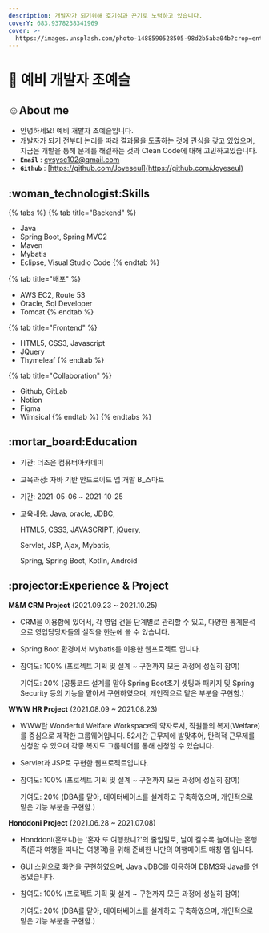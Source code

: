 ```yaml
---
description: 개발자가 되기위해 호기심과 끈기로 노력하고 있습니다.
coverY: 683.9378238341969
cover: >-
  https://images.unsplash.com/photo-1488590528505-98d2b5aba04b?crop=entropy&cs=srgb&fm=jpg&ixid=MnwxOTcwMjR8MHwxfHNlYXJjaHw0fHxkZXZzfGVufDB8fHx8MTYzNjQ0NDU0OA&ixlib=rb-1.2.1&q=85
---
```


# 🚀 예비 개발자 조예슬

## :relaxed:About me

* 안녕하세요! 예비 개발자 조예슬입니다.
* 개발자가 되기 전부터 논리를 따라 결과물을 도출하는 것에 관심을 갖고 있었으며, 지금은 개발을 통해 문제를 해결하는 것과 Clean Code에 대해 고민하고있습니다.
* **`Email`** : cysysc102@gmail.com
* **`Github`** : [https://github.com/Joyeseul](https://github.com/Joyeseul)

## :woman\_technologist:Skills

{% tabs %}
{% tab title="Backend" %}
* Java
* Spring Boot, Spring MVC2
* Maven
* Mybatis
* Eclipse, Visual Studio Code
{% endtab %}

{% tab title="배포" %}
* AWS EC2, Route 53
* Oracle, Sql Developer
* Tomcat
{% endtab %}

{% tab title="Frontend" %}
* HTML5, CSS3, Javascript
* JQuery
* Thymeleaf
{% endtab %}

{% tab title="Collaboration" %}
* Github, GitLab
* Notion
* Figma
* Wimsical
{% endtab %}
{% endtabs %}

## :mortar\_board:Education

* 기관: 더조은 컴퓨터아카데미
* 교육과정: 자바 기반 안드로이드 앱 개발 B\_스마트
* 기간: 2021-05-06 \~ 2021-10-25
*   교육내용: Java, oracle, JDBC,

    &#x20;      HTML5, CSS3, JAVASCRIPT, jQuery,

    &#x20;      Servlet, JSP, Ajax, Mybatis,

    &#x20;      Spring, Spring Boot, Kotlin, Android

## :projector:Experience & Project

**M\&M CRM Project** (2021.09.23 \~ 2021.10.25)

* CRM을 이용함에 있어서, 각 영업 건을 단계별로 관리할 수 있고, 다양한 통계분석으로 영업담당자들의 실적을 한눈에 볼 수 있습니다.&#x20;
* Spring Boot 환경에서 Mybatis를 이용한 웹프로젝트 입니다.
*   참여도: 100% (프로젝트 기획 및 설계 \~ 구현까지 모든 과정에 성실히 참여)

    기여도: 20% (공통코드 설계를 맡아 Spring Boot초기 셋팅과 패키지 및 Spring Security 등의 기능을 맡아서 구현하였으며, 개인적으로 맡은 부분을 구현함.)

**WWW HR Project** (2021.08.09 \~ 2021.08.23)

* WWW란 Wonderful Welfare Workspace의 약자로서, 직원들의 복지(Welfare)를 중심으로 제작한 그룹웨어입니다. 52시간 근무제에 발맞추어, 탄력적 근무제를 신청할 수 있으며 각종 복지도 그룹웨어를 통해 신청할 수 있습니다.
* Servlet과 JSP로 구현한 웹프로젝트입니다.
*   참여도: 100% (프로젝트 기획 및 설계 \~ 구현까지 모든 과정에 성실히 참여)

    기여도: 20% (DBA를 맡아, 데이터베이스를 설계하고 구축하였으며, 개인적으로 맡은 기능 부분을 구현함.)

**Honddoni Project** (2021.06.28 \~ 2021.07.08)

* Honddoni(혼또니)는 '혼자 또 여행왔니?'의 줄임말로, 날이 갈수록 늘어나는 혼행족(혼자 여행을 떠나는 여행객)을 위해 준비한 나만의 여행메이트 매칭 앱 입니다.&#x20;
* GUI 스윙으로 화면을 구현하였으며, Java JDBC를 이용하여 DBMS와 Java를 연동였습니다.
*   참여도: 100% (프로젝트 기획 및 설계 \~ 구현까지 모든 과정에 성실히 참여)

    기여도: 20% (DBA를 맡아, 데이터베이스를 설계하고 구축하였으며, 개인적으로 맡은 기능 부분을 구현함.)
